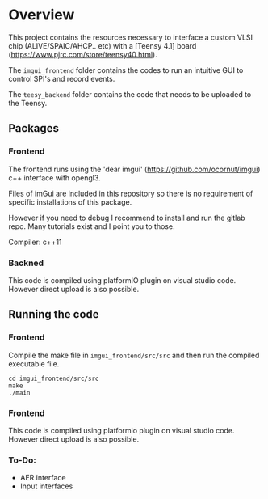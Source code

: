 # Overview

This project contains the resources necessary to interface a custom VLSI chip (ALIVE/SPAIC/AHCP.. etc) with a  [Teensy 4.1] board (https://www.pjrc.com/store/teensy40.html).

The `imgui_frontend` folder contains the codes to run an intuitive GUI to control SPI's and record events.

The `teesy_backend` folder contains the code that needs to be uploaded to the Teensy.

## Packages

### Frontend

The frontend runs using the 'dear imgui' (https://github.com/ocornut/imgui) c++ interface with opengl3.

Files of imGui are included in this repository so there is no requirement of specific installations of this package.

However if you need to debug I recommend to install and run the gitlab repo. Many tutorials exist and I point you to those.

Compiler: c++11

### Backned

This code is compiled using platformIO plugin on visual studio code. However direct upload is also possible.

## Running the code
### Frontend

Compile the make file in `imgui_frontend/src/src` and then run the compiled executable file.
```
cd imgui_frontend/src/src
make
./main
```

### Frontend

This code is compiled using platformio plugin on visual studio code. However direct upload is also possible.

### To-Do:

- AER interface
- Input interfaces
